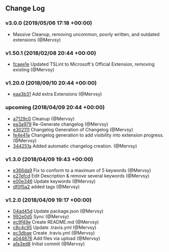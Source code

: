 ## Change Log

### v3.0.0 (2019/05/06 17:18 +00:00)

- []() Massive Cleanup, removing uncommon, poorly written, and outdated extensions (@Mervsy)

### v1.50.1 (2018/02/08 20:44 +00:00)

- [fcaee1e](https://github.com/Mervsy/VSCode-Front-End-Extension-Pack/commit/fcaee1eeff2531bae489eb760bb545d34acfa2ad) Updated TSLint to Microsoft's Official Extension, removing
  existing (@Mervsy)

### v1.20.0 (2018/09/10 20:44 +00:00)

- [eaa3b31](https://github.com/Mervsy/VSCode-Front-End-Extension-Pack/commit/eaa3b313e019f30296cc25726bdaefb728aae0f4) Add extra Extensions (@Mervsy)

### upcoming (2018/04/09 20:44 +00:00)

- [a7129c0](https://github.com/Mervsy/VSCode-Front-End-Extension-Pack/commit/a7129c0b328c9fd89bfbf66cce5a7e9293644bfb) Cleanup (@Mervsy)
- [ea3a979](https://github.com/Mervsy/VSCode-Front-End-Extension-Pack/commit/ea3a979e9508b64afcc3f6c822f4048c4ffceec8) Re-Generate changelog (@Mervsy)
- [e302111](https://github.com/Mervsy/VSCode-Front-End-Extension-Pack/commit/e302111eb85479faa2167a5570faefaf5498496c) Changelog Generation of Changelog (@Mervsy)
- [fe4e41e](https://github.com/Mervsy/VSCode-Front-End-Extension-Pack/commit/fe4e41e957f769e8a14e9aad805ad00115b68713) Changelog generation to add visibility into extension
  progress. (@Mervsy)
- [344251a](https://github.com/Mervsy/VSCode-Front-End-Extension-Pack/commit/344251accf0bd8a01bd36c6d4166749a2bcc4209) Added automatic changelog creation. (@Mervsy)

### v1.3.0 (2018/04/09 19:43 +00:00)

- [e366da9](https://github.com/Mervsy/VSCode-Front-End-Extension-Pack/commit/e366da9c0f2d8d2082dcf86206ea6dd540938916) Fix to conform to a maximum of 5 keywords (@Mervsy)
- [e27efcd](https://github.com/Mervsy/VSCode-Front-End-Extension-Pack/commit/e27efcdf4723d3a5664824f207a80ba727b3e784) Edit Description & remove several keywords (@Mervsy)
- [e00e346](https://github.com/Mervsy/VSCode-Front-End-Extension-Pack/commit/e00e3466dfdd2d9b6aaf501cb60335e9f8a8a992) Update keywords (@Mervsy)
- [df0f5a2](https://github.com/Mervsy/VSCode-Front-End-Extension-Pack/commit/df0f5a276bbe137c09aa5f748c840d6899a79ebe) added tags (@Mervsy)

### v1.2.0 (2018/04/09 19:17 +00:00)

- [04ad45d](https://github.com/Mervsy/VSCode-Front-End-Extension-Pack/commit/04ad45d1147032eb87cef8a4f576bd35ff560ade) Update package.json (@Mervsy)
- [992e0d5](https://github.com/Mervsy/VSCode-Front-End-Extension-Pack/commit/992e0d50f713c9f6a310ef5492ef9d6b9ea8e0ad) Sync (@Mervsy)
- [ec9f49e](https://github.com/Mervsy/VSCode-Front-End-Extension-Pack/commit/ec9f49e26a94f66ca66573648941bc7c573d69a4) Create README.md (@Mervsy)
- [c8c4c95](https://github.com/Mervsy/VSCode-Front-End-Extension-Pack/commit/c8c4c957edcb0491f4a8f0d7c025e0b78a2ca73e) Update .travis.yml (@Mervsy)
- [ec3dbae](https://github.com/Mervsy/VSCode-Front-End-Extension-Pack/commit/ec3dbae6885463f679393d097a973e6ac62cab16) Create .travis.yml (@Mervsy)
- [a044876](https://github.com/Mervsy/VSCode-Front-End-Extension-Pack/commit/a044876f65457a11204848f9f857a035204a8037) Add files via upload (@Mervsy)
- [afa3ed8](https://github.com/Mervsy/VSCode-Front-End-Extension-Pack/commit/afa3ed8f826a873232bd92dbbf2a94c81e903779) Initial commit (@Mervsy)
